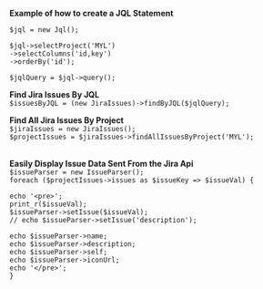 **Example of how to create a JQL Statement**

`$jql = new Jql();`

`$jql->selectProject('MYL')`<br />
  `->selectColumns('id,key')`<br />
  `->orderBy('id');`<br />
 
  `$jqlQuery = $jql->query();`
 
**Find Jira Issues By JQL**<br />
 `$issuesByJQL = (new JiraIssues)->findByJQL($jqlQuery);`



**Find All Jira Issues By Project**<br />
`$jiraIssues = new JiraIssues();`<br />
`$projectIssues = $jiraIssues->findAllIssuesByProject('MYL');`<br />
<br />

**Easily Display Issue Data Sent From the Jira Api**<br />
`$issueParser = new IssueParser();`<br />
`foreach ($projectIssues->issues as $issueKey => $issueVal) {`<br />

`echo '<pre>';`<br />
`print_r($issueVal);`<br />
`$issueParser->setIssue($issueVal);`<br />
`// echo $issueParser->setIssue('description');`<br />

`echo $issueParser->name;`<br />
`echo $issueParser->description;`<br />
`echo $issueParser->self;`<br />
`echo $issueParser->iconUrl;`<br />
`echo '</pre>';`<br />
`}`
 